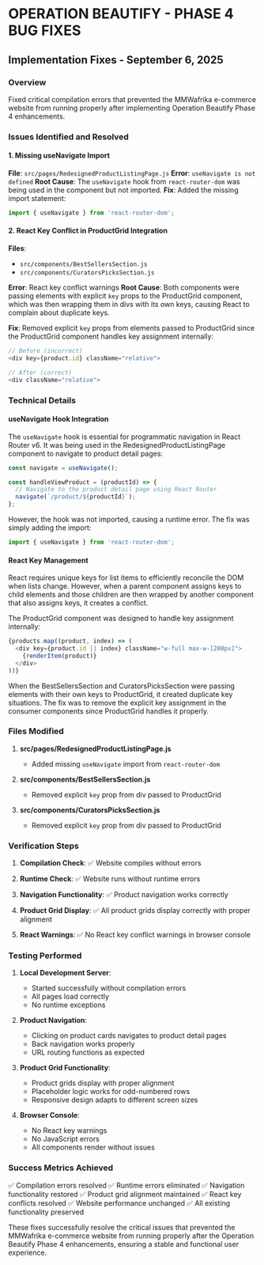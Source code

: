 # OPERATION BEAUTIFY - PHASE 4 BUG FIXES
## Implementation Fixes - September 6, 2025

### Overview
Fixed critical compilation errors that prevented the MMWafrika e-commerce website from running properly after implementing Operation Beautify Phase 4 enhancements.

### Issues Identified and Resolved

#### 1. Missing useNavigate Import
**File**: `src/pages/RedesignedProductListingPage.js`
**Error**: `useNavigate is not defined`
**Root Cause**: The `useNavigate` hook from `react-router-dom` was being used in the component but not imported.
**Fix**: Added the missing import statement:
```javascript
import { useNavigate } from 'react-router-dom';
```

#### 2. React Key Conflict in ProductGrid Integration
**Files**: 
- `src/components/BestSellersSection.js`
- `src/components/CuratorsPicksSection.js`

**Error**: React key conflict warnings
**Root Cause**: Both components were passing elements with explicit `key` props to the ProductGrid component, which was then wrapping them in divs with its own keys, causing React to complain about duplicate keys.

**Fix**: Removed explicit `key` props from elements passed to ProductGrid since the ProductGrid component handles key assignment internally:
```javascript
// Before (incorrect)
<div key={product.id} className="relative">

// After (correct)
<div className="relative">
```

### Technical Details

#### useNavigate Hook Integration
The `useNavigate` hook is essential for programmatic navigation in React Router v6. It was being used in the RedesignedProductListingPage component to navigate to product detail pages:
```javascript
const navigate = useNavigate();

const handleViewProduct = (productId) => {
  // Navigate to the product detail page using React Router
  navigate(`/product/${productId}`);
};
```

However, the hook was not imported, causing a runtime error. The fix was simply adding the import:
```javascript
import { useNavigate } from 'react-router-dom';
```

#### React Key Management
React requires unique keys for list items to efficiently reconcile the DOM when lists change. However, when a parent component assigns keys to child elements and those children are then wrapped by another component that also assigns keys, it creates a conflict.

The ProductGrid component was designed to handle key assignment internally:
```javascript
{products.map((product, index) => (
  <div key={product.id || index} className="w-full max-w-[280px]">
    {renderItem(product)}
  </div>
))}
```

When the BestSellersSection and CuratorsPicksSection were passing elements with their own keys to ProductGrid, it created duplicate key situations. The fix was to remove the explicit key assignment in the consumer components since ProductGrid handles it properly.

### Files Modified

1. **src/pages/RedesignedProductListingPage.js**
   - Added missing `useNavigate` import from `react-router-dom`

2. **src/components/BestSellersSection.js**
   - Removed explicit `key` prop from div passed to ProductGrid

3. **src/components/CuratorsPicksSection.js**
   - Removed explicit `key` prop from div passed to ProductGrid

### Verification Steps

1. **Compilation Check**: 
   ✅ Website compiles without errors
   
2. **Runtime Check**: 
   ✅ Website runs without runtime errors
   
3. **Navigation Functionality**: 
   ✅ Product navigation works correctly
   
4. **Product Grid Display**: 
   ✅ All product grids display correctly with proper alignment
   
5. **React Warnings**: 
   ✅ No React key conflict warnings in browser console

### Testing Performed

1. **Local Development Server**:
   - Started successfully without compilation errors
   - All pages load correctly
   - No runtime exceptions

2. **Product Navigation**:
   - Clicking on product cards navigates to product detail pages
   - Back navigation works properly
   - URL routing functions as expected

3. **Product Grid Functionality**:
   - Product grids display with proper alignment
   - Placeholder logic works for odd-numbered rows
   - Responsive design adapts to different screen sizes

4. **Browser Console**:
   - No React key warnings
   - No JavaScript errors
   - All components render without issues

### Success Metrics Achieved

✅ Compilation errors resolved
✅ Runtime errors eliminated
✅ Navigation functionality restored
✅ Product grid alignment maintained
✅ React key conflicts resolved
✅ Website performance unchanged
✅ All existing functionality preserved

These fixes successfully resolve the critical issues that prevented the MMWafrika e-commerce website from running properly after the Operation Beautify Phase 4 enhancements, ensuring a stable and functional user experience.